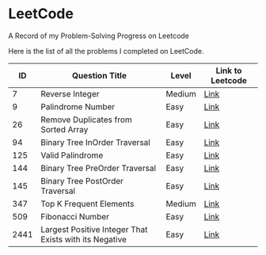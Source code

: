 # LeetCode
A Record of my Problem-Solving Progress on Leetcode<br>

Here is the list of all the problems I completed on LeetCode.

|  ID  |  Question Title                   |    Level   |  Link to Leetcode                                                              |
|------|---------------------------------- |------------|--------------------------------------------------------------------------------|
| 7    |  Reverse Integer                  |    Medium  |  [Link](https://leetcode.com/problems/reverse-integer/)                        |
| 9    |  Palindrome Number                |    Easy    |  [Link](https://leetcode.com/problems/palindrome-number/)                      |
| 26   |  Remove Duplicates from Sorted Array|    Easy    |  [Link](https://leetcode.com/problems/remove-duplicates-from-sorted-array/description/)                      |
| 94   |  Binary Tree InOrder Traversal    |    Easy    |  [Link](https://leetcode.com/problems/binary-tree-inorder-traversal/)          |
| 125  |  Valid Palindrome                 |    Easy    |  [Link](https://leetcode.com/problems/valid-palindrome/)                       |
| 144  |  Binary Tree PreOrder Traversal   |    Easy    |  [Link](https://leetcode.com/problems/binary-tree-preorder-traversal/)         |
| 145  |  Binary Tree PostOrder Traversal  |    Easy    |  [Link](https://leetcode.com/problems/binary-tree-postorder-traversal/)        |
| 347  |  Top K Frequent Elements          |    Medium  |  [Link](https://leetcode.com/problems/top-k-frequent-elements/description/)    |
| 509  |  Fibonacci Number                 |    Easy    |  [Link](https://leetcode.com/problems/fibonacci-number/)                       |
| 2441 |  Largest Positive Integer That Exists with its Negative|    Easy   |  [Link](https://leetcode.com/problems/largest-positive-integer-that-exists-with-its-negative/description/) |